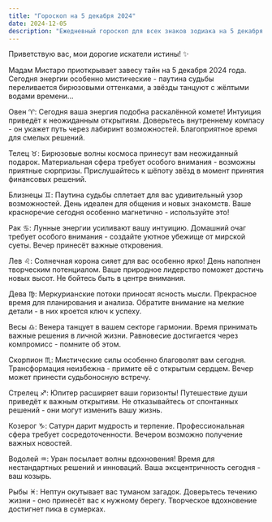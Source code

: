 ```yaml
---
title: "Гороскоп на 5 декабря 2024"
date: 2024-12-05
description: "Ежедневный гороскоп для всех знаков зодиака на 5 декабря 2024 года от Мадам Мистаро"
---
```


Приветствую вас, мои дорогие искатели истины! ✨

Мадам Мистаро приоткрывает завесу тайн на 5 декабря 2024 года. Сегодня энергии особенно мистические - паутина судьбы переливается бирюзовыми оттенками, а звёзды танцуют с жёлтыми водами времени...

Овен ♈️: Сегодня ваша энергия подобна раскалённой комете! Интуиция приведёт к неожиданным открытиям. Доверьтесь внутреннему компасу - он укажет путь через лабиринт возможностей. Благоприятное время для смелых решений.

Телец ♉️: Бирюзовые волны космоса принесут вам неожиданный подарок. Материальная сфера требует особого внимания - возможны приятные сюрпризы. Прислушайтесь к шёпоту звёзд в момент принятия финансовых решений.

Близнецы ♊️: Паутина судьбы сплетает для вас удивительный узор возможностей. День идеален для общения и новых знакомств. Ваше красноречие сегодня особенно магнетично - используйте это!

Рак ♋️: Лунные энергии усиливают вашу интуицию. Домашний очаг требует особого внимания - создайте уютное убежище от мирской суеты. Вечер принесёт важные откровения.

Лев ♌️: Солнечная корона сияет для вас особенно ярко! День наполнен творческим потенциалом. Ваше природное лидерство поможет достичь новых высот. Не бойтесь быть в центре внимания.

Дева ♍️: Меркурианские потоки приносят ясность мысли. Прекрасное время для планирования и анализа. Обратите внимание на мелкие детали - в них кроется ключ к успеху.

Весы ♎️: Венера танцует в вашем секторе гармонии. Время принимать важные решения в личной жизни. Равновесие достигается через компромисс - помните об этом.

Скорпион ♏️: Мистические силы особенно благоволят вам сегодня. Трансформация неизбежна - примите её с открытым сердцем. Вечер может принести судьбоносную встречу.

Стрелец ♐️: Юпитер расширяет ваши горизонты! Путешествие души приведёт к важным открытиям. Не отказывайтесь от спонтанных решений - они могут изменить вашу жизнь.

Козерог ♑️: Сатурн дарит мудрость и терпение. Профессиональная сфера требует сосредоточенности. Вечером возможно получение важных новостей.

Водолей ♒️: Уран посылает волны вдохновения! Время для нестандартных решений и инноваций. Ваша эксцентричность сегодня - ваш козырь.

Рыбы ♓️: Нептун окутывает вас туманом загадок. Доверьтесь течению жизни - оно принесёт вас к нужному берегу. Творческое вдохновение достигнет пика в сумерках.